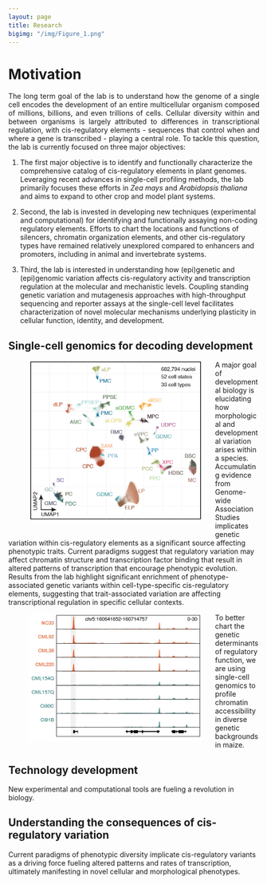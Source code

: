 ```yaml
---
layout: page
title: Research
bigimg: "/img/Figure_1.png"
---
```


# Motivation

<p align="justify">
The long term goal of the lab is to understand how the genome of a single cell encodes the development of an entire multicellular organism composed of millions, billions, and even trillions of cells. Cellular diversity within and between organisms is largely attributed to differences in transcriptional regulation, with cis-regulatory elements - sequences that control when and where a gene is transcribed - playing a central role. To tackle this question, the lab is currently focused on three major objectives:</p>

1. The first major objective is to identify and functionally characterize the comprehensive catalog of cis-regulatory elements in plant genomes. Leveraging recent advances in single-cell profiling methods, the lab primarily focuses these efforts in *Zea mays* and *Arabidopsis thaliana* and aims to expand to other crop and model plant systems.

2. Second, the lab is invested in developing new techniques (experimental and computational) for identifying and functionally assaying non-coding regulatory elements. Efforts to chart the locations and functions of silencers, chromatin organization elements, and other cis-regulatory types have remained relatively unexplored compared to enhancers and promoters, including in animal and invertebrate systems.

3. Third, the lab is interested in understanding how (epi)genetic and (epi)genomic variation affects cis-regulatory activity and transcription regulation at the molecular and mechanistic levels. Coupling standing genetic variation and mutagenesis approaches with high-throughput sequencing and reporter assays at the single-cell level facilitates characterization of novel molecular mechanisms underlying plasticity in cellular function, identity, and development.

## Single-cell genomics for decoding development

<p align="justify">
<figure>
<div style="float: left; padding-right: 25px; padding-bottom: 25px">
	<img src="/img/282_UMAP.png" width="350" alt="" align="left">
</div>
</figure>
</p>

<p align="justify">

A major goal of developmental biology is elucidating how morphological and developmental variation arises within a species. Accumulating evidence from Genome-wide Association Studies implicates genetic variation within cis-regulatory elements as a significant source affecting phenotypic traits. Current paradigms suggest that regulatory variation may affect chromatin structure and transcription factor binding that result in altered patterns of transcription that encourage phenotypic evolution. Results from the lab highlight significant enrichment of phenotype-associated genetic variants within cell-type-specific cis-regulatory elements, suggesting that trait-associated variation are affecting transcriptional regulation in specific cellular contexts.

<p align="justify">
<figure>
<div style="float: left; padding-right: 25px; padding-bottom: 25px">
	<img src="/img/282_chromatin_variation.png" width="350" alt="" align="left">
</div>
</figure>
</p>

</p>

To better chart the genetic determinants of regulatory function, we are using single-cell genomics to profile chromatin accessibility in diverse genetic backgrounds in maize.

## Technology development
<p align="justify">

New experimental and computational tools are fueling a revolution in biology.

</p>

## Understanding the consequences of cis-regulatory variation
<p align="justify">

Current paradigms of phenotypic diversity implicate cis-regulatory variants as a driving force fueling altered patterns and rates of transcription, ultimately manifesting in novel cellular and morphological phenotypes.

</p>

